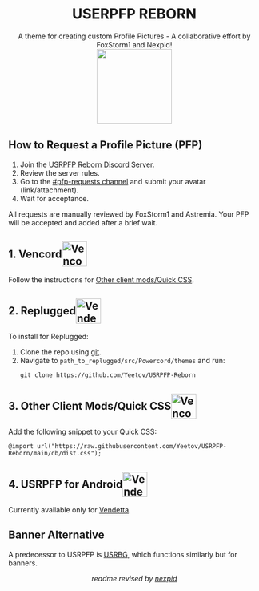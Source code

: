 <!DOCTYPE html>
<html>
<head>
</head>
<body>

<h1 style="text-align:center;">USERPFP REBORN</h1>
<p style="text-align:center;">
    A theme for creating custom Profile Pictures - A collaborative effort by FoxStorm1 and Nexpid!
    <br>
    <img height="150" style="align:center;" src="https://i.ibb.co/mbQJSKm/image-2023-07-16-112115872.png">
</p>

<h2>How to Request a Profile Picture (PFP)</h2>

<ol>
    <li>Join the <a href="https://discord.gg/3VxcnBKcF6">USRPFP Reborn Discord Server</a>.</li>
    <li>Review the server rules.</li>
    <li>Go to the <a href="https://discord.com/channels/1129784704267210844/1130090223783641088">#pfp-requests channel</a> and submit your avatar (link/attachment).</li>
    <li>Wait for acceptance.</li>
</ol>

<p>All requests are manually reviewed by FoxStorm1 and Astremia. Your PFP will be accepted and added after a brief wait.</p>

<h2 style="display:flex; align-items:center;">1. Vencord <img src="https://i.ibb.co/r7T3twT/cbghhgpcnddeihccjmnadmkaejncjndb-logo.webp" alt="Vencord Logo" height="50"></h2>
<p>Follow the instructions for <a href="#quick-css">Other client mods/Quick CSS</a>.</p>

<h2 style="display:flex; align-items:center;">2. Replugged <img src="https://i.ibb.co/vQFh0dy/112445065-s-280-v-4.png" alt="Vendetta Logo" height="50"></h2>
<p>To install for Replugged:
<ol>
    <li>Clone the repo using <a href="https://docs.github.com/en/get-started/quickstart/set-up-git">git</a>.</li>
    <li>Navigate to <code>path_to_replugged/src/Powercord/themes</code> and run:
        <pre><code>git clone https://github.com/Yeetov/USRPFP-Reborn</code></pre>
    </li>
</ol>
</p>

<h2 id="quick-css" style="display:flex; align-items:center;">3. Other Client Mods/Quick CSS <img src="https://i.ibb.co/r7T3twT/cbghhgpcnddeihccjmnadmkaejncjndb-logo.webp" alt="Vencord Logo" height="50"></h2>
<p>Add the following snippet to your Quick CSS:
<pre><code>@import url("https://raw.githubusercontent.com/Yeetov/USRPFP-Reborn/main/db/dist.css");</code></pre>
</p>

<h2 style="display:flex; align-items:center;">4. USRPFP for Android <img src="https://i.ibb.co/vQFh0dy/112445065-s-280-v-4.png" alt="Vendetta Logo" height="50"></h2>
<p>Currently available only for <a href="https://vendetta.vercel.app/">Vendetta</a>.</p>

<h2>Banner Alternative</h2>

<p>A predecessor to USRPFP is <a href="https://github.com/Discord-Custom-Covers/usrbg">USRBG</a>, which functions similarly but for banners.</p>

<p style="text-align:center;"><i>readme revised by <a href="https://github.com/nexpid">nexpid</a></i></p>

</body>
</html>
